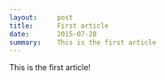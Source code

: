 ```yaml
---
layout:     post
title:      First article
date:       2015-07-28
summary:    This is the first article
---
```


This is the first article!
